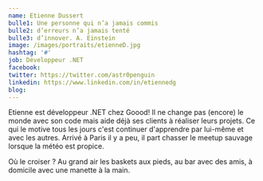```yaml
---
name: Etienne Dussert
bulle1: Une personne qui n’a jamais commis
bulle2: d’erreurs n’a jamais tenté 
bulle3: d’innover. A. Einstein
image: /images/portraits/etienneD.jpg
hashtag: '#'
job: Développeur .NET
facebook: 
twitter: https://twitter.com/astr0penguin
linkedin: https://www.linkedin.com/in/etiennedg
blog:
---
```


Etienne est développeur .NET chez Goood! Il ne change pas (encore) le monde avec son code
mais aide déjà ses clients à réaliser leurs projets.
Ce qui le motive tous les jours c'est continuer d'apprendre par lui-même et avec les autres.
Arrivé à Paris il y a peu, il part chasser le meetup sauvage lorsque la météo est propice. 

Où le croiser ? Au grand air les baskets aux pieds, 
au bar avec des amis, 
à domicile avec une manette à la main.